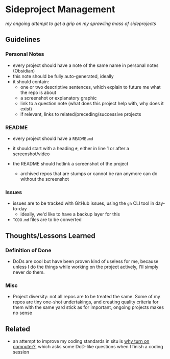 # Sideproject Management

_my ongoing attempt to get a grip on my sprawling mass of sideprojects_


## Guidelines

### Personal Notes

- every project should have a note of the same name in personal notes (Obsidian)
- this note should be fully auto-generated, ideally
- it should contain:
  - one or two descriptive sentences, which explain to future me what the repo is about
  - a screenshot or explanatory graphic
  - link to a question note (what does this project help with, why does it exist)
  - if relevant, links to related/preceding/successive projects

### README

- every project should have a `README.md`

- it should start with a heading `#`, either in line 1 or after a screenshot/video
- the README should hotlink a screenshot of the project
  - archived repos that are stumps or cannot be ran anymore can do without the screenshot


### Issues

- issues are to be tracked with GitHub issues, using the `gh` CLI tool in day-to-day
  - ideally, we'd like to have a backup layer for this
- `TODO.md` files are to be converted

## Thoughts/Lessons Learned

### Definition of Done

- DoDs are cool but have been proven kind of useless for me, because unless I do the things while working on the project actively, I'll simply never do them.

### Misc

- Project diversity: not all repos are to be treated the same. Some of my repos are tiny one-shot undertakings, and creating quality criteria for them with the same yard stick as for important, ongoing projects makes no sense


## Related

- an attempt to improve my coding standards in situ is [why turn on computer?](https://github.com/koljapluemer/why-turn-on-computer), which asks some DoD-like questions when I finish a coding session
